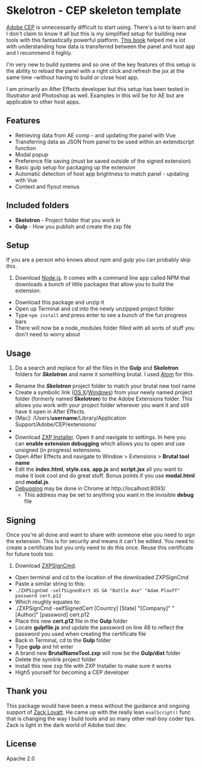 # Skelotron - CEP skeleton template
[Adobe CEP][799ff023] is unnecessarily difficult to start using. There's a lot to learn and I don't claim to know it all but this is my simplified setup for building new tools with this fantastically powerful platform. [This book][799ff025] helped me a lot with understanding how data is transferred between the panel and host app and I recommend it highly.

I'm very new to build systems and so one of the key features of this setup is the ability to reload the panel with a right click and refresh the jsx at the same time –without having to build or close host app.

I am primarily an After Effects developer but this setup has been tested in Illustrator and Photoshop as well. Examples in this will be for AE but are applicable to other host apps.

## Features
- Retrieving data from AE comp - and updating the panel with Vue
- Transferring data as JSON from panel to be used within an extendscript function
- Modal popup
- Preference file saving (must be saved outside of the signed extension)
- Basic gulp setup for packaging up the extension
- Automatic detection of host app brightness to match panel - updating with Vue
- Context and flyout menus

## Included folders
- **Skelotron** - Project folder that you work in
- **Gulp** - How you publish and create the zxp file

## Setup
If you are a person who knows about npm and gulp you can probably skip this.
1. Download [Node.js][799ff041]. It comes with a command line app called NPM that downloads a bunch of little packages that allow you to build the extension.
- Download this package and unzip it
- Open up Terminal and cd into the newly unzipped project folder
- Type `npm install` and press enter to see a bunch of the fun progress bars
- There will now be a node_modules folder filled with all sorts of stuff you don't need to worry about

## Usage
1. Do a search and replace for all the files in the **Gulp** and **Skelotron** folders for ***Skelotron*** and name it something brutal. I used [Atom][799ff027] for this.
- Rename the ***Skelotron*** project folder to match your brutal new tool name
- Create a symbolic link ([OS X][799ff029]/[Windows][799ff031]) from your newly named project folder (formerly named **Skelotron**) to the Adobe Extensions folder. This allows you work with your project folder wherever you want it and still have it open in After Effects.
 - [Mac]: /Users/**username**/Library/Application Support/Adobe/CEP/extensions/
 - [Win]: C:/Users/**username**/AppData/Roaming/Adobe/CEP/extensions/
- Download [ZXP Installer][799ff035]. Open it and navigate to settings. In here you can **enable extension debugging** which allows you to open and use unsigned (in progress) extensions.
- Open After Effects and navigate to Window > Extensions > **Brutal tool name**
- Edit the **index.html**, **style.css**, **app.js** and **script.jsx** all you want to make it look cool and do great stuff. Bonus points if you use **modal.html** and **modal.js**.
- [Debugging][799ff033] may be done in Chrome at http://localhost:8093/
    - This address may be set to anything you want in the invisible **debug** file 

## Signing
Once you're all done and want to share with someone else you need to sign the extension. This is for security and means it can't be edited. You need to create a certificate but you only need to do this once. Reuse this certificate for future tools too.
1. Download [ZXPSignCmd][799ff037].
- Open terminal and cd to the location of the downloaded ZXPSignCmd
- Paste a similar string to this:
 - `./ZXPSignCmd -selfSignedCert US GA "Battle Axe" "Adam Plouff" password cert.p12`
 - Which roughly equates to:
 - ./ZXPSignCmd -selfSignedCert [Country] [State] "[Company]" "[Author]" [password] cert.p12
- Place this new **cert.p12** file in the **Gulp** folder
- Locate **gulpfile.js** and update the password on line 48 to reflect the password you used when creating the certificate file
- Back in Terminal, cd to the **Gulp** folder
- Type **gulp** and hit enter
- A brand new **BrutalNameTool.zxp** will now be the **Gulp/dist** folder
- Delete the symlink project folder
- Install this new zxp file with ZXP Installer to make sure it works
- High5 yourself for becoming a CEP developer

## Thank you
This package would have been a mess without the guidance and ongoing support of [Zack Lovatt][799ff039]. He came up with the really lean `evalScript()` func that is changing the way I build tools and so many other real-boy coder tips. Zack is light in the dark world of Adobe tool dev.

## License
Apache 2.0


[799ff023]: https://github.com/Adobe-CEP "Adobe CEP"
[799ff025]: http://htmlpanelsbook.com/ "HTML Panels"
[799ff027]: https://atom.io/ "Atom"
[799ff029]: https://www.howtogeek.com/297721/how-to-create-and-use-symbolic-links-aka-symlinks-on-a-mac/ "OS X Symlink"
[799ff031]: https://www.howtogeek.com/howto/16226/complete-guide-to-symbolic-links-symlinks-on-windows-or-linux/ "Windows Symlink"
[799ff033]: https://github.com/Adobe-CEP/Getting-Started-guides/tree/master/Client-side%20Debugging "Client side debugging"
[799ff035]: https://aescripts.com/learn/zxp-installer/ "ZXP Installer"
[799ff037]: https://github.com/Adobe-CEP/CEP-Resources/tree/master/ZXPSignCMD "ZXPSignCmd"
[799ff039]: http://zacklovatt.com/ "Zack Lovatt"
[799ff041]: https://nodejs.org/en/download/ "Node.js"

